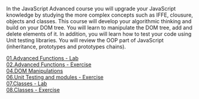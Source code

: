 In the JavaScript Advanced course you will upgrade your JavaScript knowledge by studying the more complex concepts such as IFFE, clousure, objects and classes. This course will develop your algorithmic thinking and build on your DOM tree. You will learn to manipulate the DOM tree, add and delete elements of it. In addition, you will learn how to test your code using Unit testing libraries. You will review the OOP part of JavaScript (inheritance, prototypes and prototypes chains).

<a href="https://github.com/HristoShabanakov/JavaScriptCore/tree/master/JS%20Advanced%20-%20June%202019/01.Advanced%20Functions%20-%20Lab"> 01.Advanced Functions - Lab</a><br>
<a href="https://github.com/HristoShabanakov/JavaScriptCore/tree/master/JS%20Advanced%20-%20June%202019/02.Advanced%20Functions%20-%20Exercise"> 02.Advanced Functions - Exercise</a><br>
<a href="https://github.com/HristoShabanakov/JavaScriptCore/tree/master/JS%20Advanced%20-%20June%202019/04.DOM%20Manipulations%20-%20Exercise">04.DOM Manipulations</a><br>
<a href="https://github.com/HristoShabanakov/JavaScriptCore/tree/master/JS%20Advanced%20-%20June%202019/06.Unit%20Testing%20and%20Modules%20-%20Exercise">06.Unit Testing and modules - Exercise</a><br>
<a href="https://github.com/HristoShabanakov/JavaScriptCore/tree/master/JS%20Advanced%20-%20June%202019/07.Classes%20-%20Lab">07.Classes - Lab</a><br>
<a href="https://github.com/HristoShabanakov/JavaScriptCore/tree/master/JS%20Advanced%20-%20June%202019/08.Classes%20-%20Exercise">08.Classes - Exercise</a><br>
